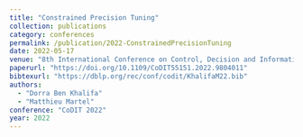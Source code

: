 ```yaml
---
title: "Constrained Precision Tuning"
collection: publications
category: conferences
permalink: /publication/2022-ConstrainedPrecisionTuning
date: 2022-05-17
venue: "8th International Conference on Control, Decision and Information Technologies (CoDIT 2022), Istanbul, Turkey"
paperurl: "https://doi.org/10.1109/CoDIT55151.2022.9804011"
bibtexurl: "https://dblp.org/rec/conf/codit/KhalifaM22.bib"
authors:
  - "Dorra Ben Khalifa"
  - "Matthieu Martel"
conference: "CoDIT 2022"
year: 2022
---
```


